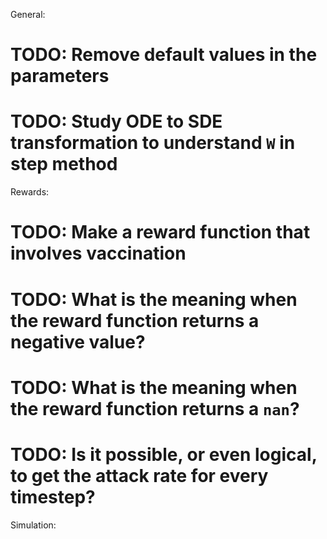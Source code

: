 General:
# TODO: Remove default values in the parameters
# TODO: Study ODE to SDE transformation to understand `W` in step method

Rewards:
# TODO: Make a reward function that involves vaccination
# TODO: What is the meaning when the reward function returns a negative value?
# TODO: What is the meaning when the reward function returns a `nan`?
# TODO: Is it possible, or even logical, to get the attack rate for every timestep?

Simulation: